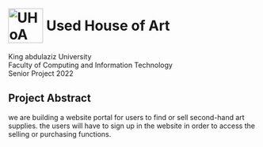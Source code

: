 # <div><img src="https://user-images.githubusercontent.com/71409736/160405257-77eda0f5-a355-414e-9bc3-06d92d40127f.png" width="70" style="vertical-align: middle;" alt="UHoA"/> <span style="vertical-align: middle;"> Used House of Art </span></div>
  
King abdulaziz University<br />
Faculty of Computing and Information Technology<br />
Senior Project 2022

## Project Abstract
we are building a website portal for users to find or sell second-hand art supplies.
the users will have to sign up in the website in order to access the selling or purchasing functions.


